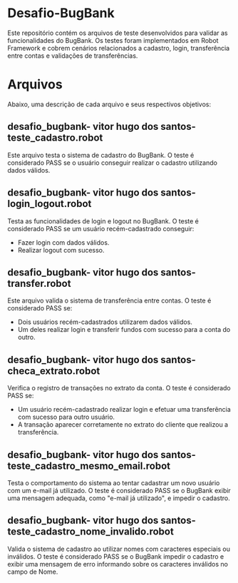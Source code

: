 # Desafio-BugBank
Este repositório contém os arquivos de teste desenvolvidos para validar as funcionalidades do BugBank. Os testes foram implementados em Robot Framework e cobrem cenários relacionados a cadastro, login, transferência entre contas e validações de transferências.

# Arquivos
Abaixo, uma descrição de cada arquivo e seus respectivos objetivos:

## desafio_bugbank- vitor hugo dos santos- teste_cadastro.robot
Este arquivo testa o sistema de cadastro do BugBank. O teste é considerado PASS se o usuário conseguir realizar o cadastro utilizando dados válidos.

## desafio_bugbank- vitor hugo dos santos- login_logout.robot
Testa as funcionalidades de login e logout no BugBank. O teste é considerado PASS se um usuário recém-cadastrado conseguir:

- Fazer login com dados válidos.
- Realizar logout com sucesso.
## desafio_bugbank- vitor hugo dos santos- transfer.robot
Este arquivo valida o sistema de transferência entre contas. O teste é considerado PASS se:

- Dois usuários recém-cadastrados utilizarem dados válidos.
- Um deles realizar login e transferir fundos com sucesso para a conta do outro.
## desafio_bugbank- vitor hugo dos santos- checa_extrato.robot
Verifica o registro de transações no extrato da conta. O teste é considerado PASS se:

- Um usuário recém-cadastrado realizar login e efetuar uma transferência com sucesso para outro usuário.
- A transação aparecer corretamente no extrato do cliente que realizou a transferência.
## desafio_bugbank- vitor hugo dos santos- teste_cadastro_mesmo_email.robot
Testa o comportamento do sistema ao tentar cadastrar um novo usuário com um e-mail já utilizado. O teste é considerado PASS se o BugBank exibir uma mensagem adequada, como "e-mail já utilizado", e impedir o cadastro.

## desafio_bugbank- vitor hugo dos santos- teste_cadastro_nome_invalido.robot
Valida o sistema de cadastro ao utilizar nomes com caracteres especiais ou inválidos. O teste é considerado PASS se o BugBank impedir o cadastro e exibir uma mensagem de erro informando sobre os caracteres inválidos no campo de Nome.
